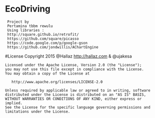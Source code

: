 # EcoDriving
     Project by 
     Pertamina tbbm rewulu
     Using libraries : 
     http://square.github.io/retrofit/
     https://github.com/square/picasso
     https://code.google.com/p/google-gson
     https://github.com/jondwillis/AChartEngine


#License
   Copyright 2015 @Hallaz http://hallaz.com & @ujakesa

    Licensed under the Apache License, Version 2.0 (the "License");
    you may not use this file except in compliance with the License.
    You may obtain a copy of the License at

       http://www.apache.org/licenses/LICENSE-2.0

    Unless required by applicable law or agreed to in writing, software
    distributed under the License is distributed on an "AS IS" BASIS,
    WITHOUT WARRANTIES OR CONDITIONS OF ANY KIND, either express or implied.
    See the License for the specific language governing permissions and
    limitations under the License.

